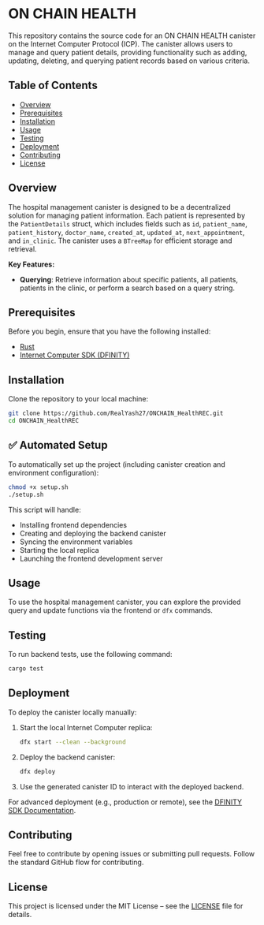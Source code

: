 
# ON CHAIN HEALTH

This repository contains the source code for an ON CHAIN HEALTH canister on the Internet Computer Protocol (ICP). The canister allows users to manage and query patient details, providing functionality such as adding, updating, deleting, and querying patient records based on various criteria.

## Table of Contents

- [Overview](#overview)
- [Prerequisites](#prerequisites)
- [Installation](#installation)
- [Usage](#usage)
- [Testing](#testing)
- [Deployment](#deployment)
- [Contributing](#contributing)
- [License](#license)

## Overview

The hospital management canister is designed to be a decentralized solution for managing patient information. Each patient is represented by the `PatientDetails` struct, which includes fields such as `id`, `patient_name`, `patient_history`, `doctor_name`, `created_at`, `updated_at`, `next_appointment`, and `in_clinic`. The canister uses a `BTreeMap` for efficient storage and retrieval.

**Key Features:**

- **Querying**: Retrieve information about specific patients, all patients, patients in the clinic, or perform a search based on a query string.

## Prerequisites

Before you begin, ensure that you have the following installed:

- [Rust](https://www.rust-lang.org/tools/install)
- [Internet Computer SDK (DFINITY)](https://sdk.dfinity.org/docs/quickstart/local-quickstart.html)

## Installation

Clone the repository to your local machine:

```bash
git clone https://github.com/RealYash27/ONCHAIN_HealthREC.git
cd ONCHAIN_HealthREC
````

## ✅ Automated Setup

To automatically set up the project (including canister creation and environment configuration):

```bash
chmod +x setup.sh
./setup.sh
```

This script will handle:

* Installing frontend dependencies
* Creating and deploying the backend canister
* Syncing the environment variables
* Starting the local replica
* Launching the frontend development server

## Usage

To use the hospital management canister, you can explore the provided query and update functions via the frontend or `dfx` commands.

## Testing

To run backend tests, use the following command:

```bash
cargo test
```

## Deployment

To deploy the canister locally manually:

1. Start the local Internet Computer replica:

   ```bash
   dfx start --clean --background
   ```

2. Deploy the backend canister:

   ```bash
   dfx deploy
   ```

3. Use the generated canister ID to interact with the deployed backend.

For advanced deployment (e.g., production or remote), see the [DFINITY SDK Documentation](https://sdk.dfinity.org/docs/quickstart/local-quickstart.html).

## Contributing

Feel free to contribute by opening issues or submitting pull requests. Follow the standard GitHub flow for contributing.

## License

This project is licensed under the MIT License – see the [LICENSE](LICENSE) file for details.

